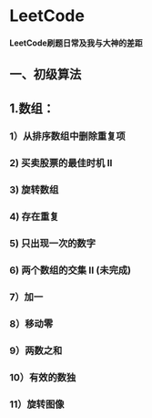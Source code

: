 # LeetCode
#### LeetCode刷题日常及我与大神的差距
## 一、初级算法
  ## 1.数组：
  ###  1）从排序数组中删除重复项
  ###  2) 买卖股票的最佳时机 II
  ###  3) 旋转数组
  ###  4) 存在重复
  ###  5) 只出现一次的数字
  ###  6) 两个数组的交集 II (未完成)
  ###  7）加一
  ###  8）移动零
  ###  9）两数之和
  ###  10）有效的数独
  ###  11）旋转图像
